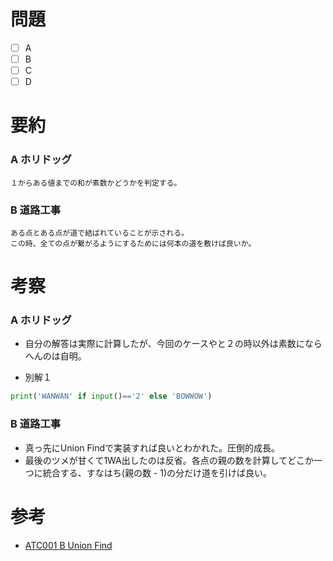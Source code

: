 # 問題
* [ ] A
* [ ] B
* [ ] C
* [ ] D

# 要約
### A ホリドッグ
```text
１からある値までの和が素数かどうかを判定する。
```

### B 道路工事
```text
ある点とある点が道で結ばれていることが示される。
この時、全ての点が繋がるようにするためには何本の道を敷けば良いか。
```

# 考察
### A ホリドッグ
- 自分の解答は実際に計算したが、今回のケースやと２の時以外は素数にならへんのは自明。

- 別解１
```python
print('WANWAN' if input()=='2' else 'BOWWOW')
```

### B 道路工事
- 真っ先にUnion Findで実装すれば良いとわかれた。圧倒的成長。
- 最後のツメが甘くて1WA出したのは反省。各点の親の数を計算してどこか一つに統合する、すなはち(親の数 - 1)の分だけ道を引けば良い。

# 参考
- [ATC001 B Union Find](https://atcoder.jp/contests/atc001/tasks/unionfind_a)
